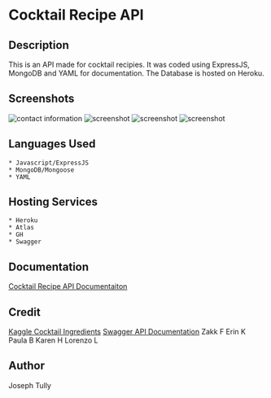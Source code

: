 # Cocktail Recipe API

## Description
This is an API made for cocktail recipies. It was coded using ExpressJS, MongoDB and YAML for documentation. The Database is hosted on Heroku.

## Screenshots
![contact information](https://raw.githubusercontent.com/tully4school/drinkmixer/master/img/img1.png)
![screenshot](https://raw.githubusercontent.com/tully4school/drinkmixer/master/img/img2.png)
![screenshot](https://raw.githubusercontent.com/tully4school/drinkmixer/master/img/img3.png)
![screenshot](https://raw.githubusercontent.com/tully4school/drinkmixer/master/img/img4.png)

## Languages Used

    * Javascript/ExpressJS
    * MongoDB/Mongoose
    * YAML

## Hosting Services
    
    * Heroku
    * Atlas
    * GH
    * Swagger

## Documentation
[Cocktail Recipe API Documentaiton](https://app.swaggerhub.com/apis-docs/tully4school4/cocktailrecipeapidoc/v2)


## Credit
[Kaggle Cocktail Ingredients](https://www.kaggle.com/ai-first/cocktail-ingredients/data)
[Swagger API Documentation](https://swagger.io)
Zakk F
Erin K
Paula B
Karen H
Lorenzo L


## Author
Joseph Tully

